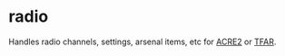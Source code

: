 # radio

Handles radio channels, settings, arsenal items, etc for [ACRE2](https://steamcommunity.com/workshop/filedetails/?id=751965892) or [TFAR](https://steamcommunity.com/workshop/filedetails/?id=894678801).
